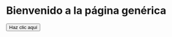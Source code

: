 <html lang="es">
<head>
  <meta charset="UTF-8">
  <title>Página Genérica</title>
</head>
<body>
  <h1>Bienvenido a la página genérica</h1>
  <button id="btnSaludo">Haz clic aquí</button>
  <p id="mensaje"></p>

  <script>
    document.getElementById('btnSaludo').addEventListener('click', function() {
      document.getElementById('mensaje').textContent = '¡Hola! Gracias por visitar esta página.';
    });
  </script>
</body>
</html>
